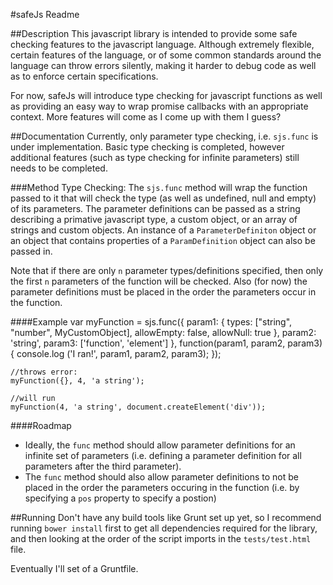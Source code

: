 #safeJs Readme

##Description
This javascript library is intended to provide some safe checking features to the javascript language. Although extremely flexible, certain features of the language, or of some common standards around the language can throw errors silently, making it harder to debug code as well as to enforce certain specifications.

For now, safeJs will introduce type checking for javascript functions as well as providing an easy way to wrap promise callbacks with an appropriate context. More features will come as I come up with them I guess?

##Documentation
Currently, only parameter type checking, i.e. `sjs.func` is under implementation. Basic type checking is completed, however additional features (such as type checking for infinite parameters) still needs to be completed.

###Method Type Checking:
The `sjs.func` method will wrap the function passed to it that will check the type (as well as undefined, null and empty) of its parameters.
The parameter definitions can be passed as a string describing a primative javascript type, a custom object, or an array of strings and custom objects.
An instance of a `ParameterDefiniton` object or an object that contains properties of a `ParamDefinition` object can also be passed in.

Note that if there are only `n` parameter types/definitions specified, then only the first `n` parameters of the function will be checked. Also (for now) the parameter definitions must be placed in the order the parameters occur in the function.

####Example
	var myFunction = sjs.func({
		param1: {
			types: ["string", "number", MyCustomObject],
			allowEmpty: false,
			allowNull: true
		},
		param2: 'string',
		param3: ['function', 'element']
	}, function(param1, param2, param3) {
		console.log ('I ran!', param1, param2, param3);
	});

	//throws error:
	myFunction({}, 4, 'a string');

	//will run
	myFunction(4, 'a string', document.createElement('div'));

####Roadmap
* Ideally, the `func` method should allow parameter definitions for an infinite set of parameters (i.e. defining a parameter definition for all parameters after the third parameter).
* The `func` method should also allow parameter definitions to not be placed in the order the parameters occuring in the function (i.e. by specifying a `pos` property to specify a postion)

##Running
Don't have any build tools like Grunt set up yet, so I recommend running `bower install` first to get all dependencies required for the library, and then looking at the order of the script imports in the `tests/test.html` file.

Eventually I'll set of a Gruntfile.	
